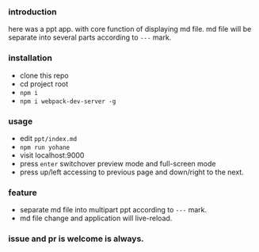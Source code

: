### introduction
here was a ppt app. with core function of displaying md file.
md file will be separate into several parts according to `---` mark.

### installation
+   clone this repo
+   cd project root
+   `npm i`
+   `npm i webpack-dev-server -g`

### usage
+   edit `ppt/index.md`
+   `npm run yohane`
+   visit localhost:9000
+   press `enter` switchover preview mode and full-screen mode
+   press up/left accessing to previous page and down/right to the next.

### feature
+   separate md file into multipart ppt according to `---` mark.
+   md file change and application will live-reload.

### issue and pr is welcome is always.